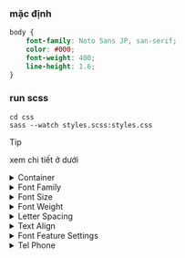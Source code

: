 ### mặc định

```css
body {
    font-family: Noto Sans JP, san-serif;
    color: #000;
    font-weight: 400;
    line-height: 1.6;
}
```

### run scss

```
cd css
sass --watch styles.scss:styles.css
```

> [!TIP]
> xem chi tiết ở dưới

<details>
<summary>Container</summary>
xem thêm ở /scss/layout/_container.scss

```css
.container {
    width: 100%;
    max-width: 1200px; /* width is 1160px, and padding left, right is 20px */
    margin: 0 auto;
    padding: 0 20px;
}

.container_fluid {
    width: 100%; /* width is full, and padding left, right is 20px */
    padding: 0 20px;
}
```

</details>
<details>
<summary>Font Family</summary>
xem thêm ở /scss/global/mixins/fonts/font-family.scss

```css
.class-name {
    @extend %ff-[noto, roboto, poppins, ..., custom];
}
```

|             extend | css                                              |
| -----------------: | ------------------------------------------------ |
|   @extend %ff-noto | font-family: Noto Sans JP, sans-serif !important |
| @extend %ff-roboto | font-family: Roboto, sans-serif !important       |

</details>

<details>
<summary>Font Size</summary>
xem thêm ở scss/global/mixins/fonts/font-size.scss

```css
.class-name {
    @extend %fz-[14, 16, 18, ..., custom];
}
```

|         extend | css                                                              |
| -------------: | ---------------------------------------------------------------- |
| @extend %fz-14 | font-size: 1.2rem<br>@media min-width (768px): font-size: 1.4rem |
| @extend %fz-16 | font-size: 1.4rem<br>@media min-width (768px): font-size: 1.6rem |
| @extend %fz-20 | font-size: 1.6rem<br>@media min-width (768px): font-size: 2rem   |

bảng hạ font

| size ở PC | size ở SP |     |     | size ở PC | size ở SP |
| --------: | --------- | --- | --- | --------- | --------- |
|     10~12 | 10        |     |     | 101~110   | 38        |
|     13~15 | 12        |     |     | 111~120   | 40        |
|     16~18 | 14        |     |     | 121~130   | 42        |
|     19~22 | 16        |     |     | 131~140   | 44        |
|     23~29 | 18        |     |     | 141~160   | 46        |
|     30~34 | 20        |     |     | 161~180   | 48        |
|     35~39 | 22        |     |     | 181~200   | 50        |
|     40~44 | 24        |     |     | 201~220   | 52        |
|     45~49 | 26        |     |     | 221~240   | 54        |
|     50~60 | 28        |     |     | 241~260   | 56        |
|     61~70 | 30        |     |     | 261~280   | 58        |
|     71~80 | 32        |     |     | 281~300   | 60        |
|     81~90 | 34        |     |     | 301~350   | 70        |
|    91~100 | 36        |     |     | 351~400   | 80        |

</details>

<details>
<summary>Font Weight</summary>
xem thêm ở scss/global/mixins/fonts/font-weight.scss

```css
.class-name {
    @extend %fw-[100, 200, ..., 900];
}
```

|          extend | css              |
| --------------: | ---------------- |
| @extend %fw-100 | font-weight: 100 |
| @extend %fw-200 | font-weight: 200 |
| @extend %fw-300 | font-weight: 300 |

</details>

<details>
<summary>Letter Spacing</summary>
xem thêm ở scss/global/mixins/letter-spacing.scss

```css
.class-name {
    @extend %lts-[-100, 0, 100, ..., custom];
}
```

|            extend | css                    |
| ----------------: | ---------------------- |
| @extend %lts--100 | letter-spacing: -0.1em |
|    @extend %lts-0 | letter-spacing: 0      |
|  @extend %lts-100 | letter-spacing: 0.1em  |

</details>

<details>
<summary>Text Align</summary>
xem thêm ở scss/global/mixins/text.scss

```css
.class-name {
    @extend %txt-[left-center-right];
    @extend %[md, lg, xl, xxl]-txt-[left, center, right];
}
```

|                 extend | css                                          |
| ---------------------: | -------------------------------------------- |
|      @extend %txt-left | text-align: left                             |
|     @extend %txt-right | text-align: right                            |
|    @extend %txt-center | text-align: center                           |
| @extend %md-txt-center | @media min-width (768px): text-align: center |
|  @extend %lg-txt-right | @media min-width (992px): text-align: right  |

</details>

<details>
<summary>Font Feature Settings</summary>
xem thêm ở scss/global/mixins/text.scss

```css
.class-name {
    @extend %txt-palt;
}
```

|            extend | css                           |
| ----------------: | ----------------------------- |
| @extend %txt-palt | font-feature-settings: "palt" |

</details>

<details>
<summary>Tel Phone</summary>
xem thêm ở scss/global/mixins/text.scss

```css
.class-name {
    @extend %txt-phone;
}
```

|             extend | css                                            |
| -----------------: | ---------------------------------------------- |
| @extend %txt-phone | @media min-width (768px): pointer-events: none |

</details>
